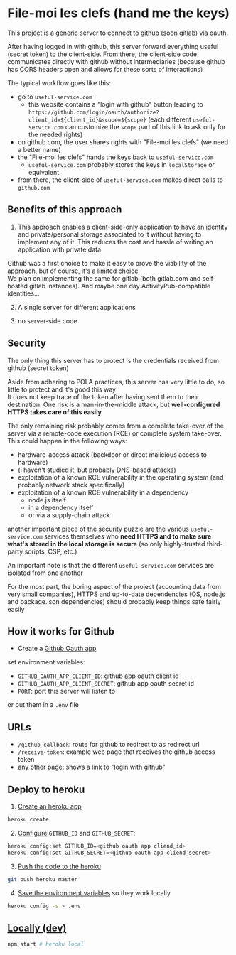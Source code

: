 # File-moi les clefs (hand me the keys)

This project is a generic server to connect to github (soon gitlab) via oauth.

After having logged in with github, this server forward everything useful (secret token) to the client-side. From there, the client-side code communicates directly with github without intermediaries (because github has CORS headers open and allows for these sorts of interactions)

The typical workflow goes like this:
- go to `useful-service.com`
    - this website contains a "login with github" button leading to `https://github.com/login/oauth/authorize?client_id=${client_id}&scope=${scope}` (each different `useful-service.com` can customize the `scope` part of this link to ask only for the needed rights)
- on github.com, the user shares rights with "File-moi les clefs" (we need a better name)
- the "File-moi les clefs" hands the keys back to `useful-service.com`
    - `useful-service.com` probably stores the keys in `localStorage` or equivalent
- from there, the client-side of `useful-service.com` makes direct calls to `github.com`


## Benefits of this approach

1) This approach enables a client-side-only application to have an identity and private/personal storage associated to it without having to implement any of it. This reduces the cost and hassle of writing an application with private data

Github was a first choice to make it easy to prove the viability of the approach, but of course, it's a limited choice.\
We plan on implementing the same for gitlab (both gitlab.com and self-hosted gitlab instances). And maybe one day ActivityPub-compatible identities...

2) A single server for different applications

3) no server-side code


## Security

The only thing this server has to protect is the credentials received from github (secret token)

Aside from adhering to POLA practices, this server has very little to do, so little to protect and it's good this way\
It does not keep trace of the token after having sent them to their destination. 
One risk is a man-in-the-middle attack, but **well-configured HTTPS takes care of this easily**

The only remaining risk probably comes from a complete take-over of the server via a remote-code execution (RCE) or complete system take-over. This could happen in the following ways:
- hardware-access attack (backdoor or direct malicious access to hardware)
- (i haven't studied it, but probably DNS-based attacks)
- exploitation of a known RCE vulnerability in the operating system (and probably network stack specifically)
- exploitation of a known RCE vulnerability in a dependency
    - node.js itself
    - in a dependency itself
    - or via a supply-chain attack

another important piece of the security puzzle are the various `useful-service.com` services themselves who **need HTTPS and to make sure what's stored in the local storage is secure** (so only highly-trusted third-party scripts, CSP, etc.)

An important note is that the different `useful-service.com` services are isolated from one another

For the most part, the boring aspect of the project (accounting data from very small companies), HTTPS and up-to-date dependencies (OS, node.js and package.json dependencies) should probably keep things safe fairly easily


## How it works for Github

- Create a [Github Oauth app](https://developer.github.com/apps/building-oauth-apps/creating-an-oauth-app/)

set environment variables:
- `GITHUB_OAUTH_APP_CLIENT_ID`: github app oauth client id
- `GITHUB_OAUTH_APP_CLIENT_SECRET`: github app oauth secret id
- `PORT`: port this server will listen to

or put them in a `.env` file


## URLs

- `/github-callback`: route for github to redirect to as redirect url
- `/receive-token`: example web page that receives the github access token
- any other page: shows a link to "login with github"

## Deploy to heroku

1. [Create an heroku app](https://devcenter.heroku.com/articles/git#creating-a-heroku-remote)

```sh
heroku create
```

2. [Configure](https://devcenter.heroku.com/articles/config-vars) `GITHUB_ID` and `GITHUB_SECRET`:
```sh
heroku config:set GITHUB_ID=<github oauth app cliend_id>
heroku config:set GITHUB_SECRET=<github oauth app cliend_secret>
```

3. [Push the code to the heroku](https://devcenter.heroku.com/articles/git)

```sh
git push heroku master 
```

4. [Save the environment variables](https://devcenter.heroku.com/articles/heroku-local#copy-heroku-config-vars-to-your-local-env-file) so they work locally

```sh
heroku config -s > .env
```

## [Locally (dev)](https://devcenter.heroku.com/articles/heroku-local#run-your-app-locally-using-the-heroku-local-command-line-tool)

```sh
npm start # heroku local
```